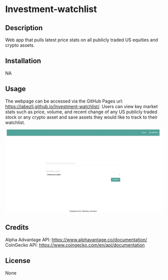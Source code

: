 # Investment-watchlist

## Description

Web app that pulls latest price stats on all publicly traded US equities and crypto assets.

## Installation

NA

## Usage

The webpage can be accessed via the GitHub Pages url: https://jabezli.github.io/Investment-watchlist/. Users can view key market stats such as price, volume, and recent change of any US publicly traded stock or any crypto asset and save assets they would like to track to their watchlist.

![Preview of the dashboard](./Screen%20Shot%202023-01-30%20at%209.20.47%20PM.png)

## Credits

Alpha Advantage API: https://www.alphavantage.co/documentation/
CoinGecko API: https://www.coingecko.com/en/api/documentation

## License

None